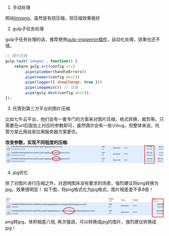 


1. 手动处理

网站[tinypng](https://tinypng.com/)，虽然是有损压缩，但压缩效果极好

2. gulp子任务处理

gulp子任务处理的话，推荐使用[gulp-imagemin插件](https://link.juejin.im/?target=https%3A%2F%2Fgithub.com%2Fsindresorhus%2Fgulp-imagemin)，自动化处理，效果也还不错。

``` js
// 图片压缩
gulp.task('images', function() {
    return gulp.src(config.src)
        .pipe(plumber(handleErrors))
        .pipe(newer(config.dest))
        .pipe(logger({ showChange: true }))
        .pipe(imagemin()) // 压缩
        .pipe(gulp.dest(config.dest));
});
```

3. 托管到第三方平台的图片压缩

比如七牛云平台，他们会有一套专门的方案来对图片压缩，格式转换，裁剪等。只需要在url后面加上对应的参数即可，虽然偶尔会有一些小bug，但整体来说，托管方案比用自家应用服务器方案更优。

**改变参数，实现不同程度的压缩:**
![七牛云平台压缩示例](./images/1.jpeg)

4. jpg优化

除了对图片进行压缩之外，对透明图床没有要求的场景，强烈建议将png转换为jpg，效果很明显！
如下图，将png格式化为jpg格式，图片相差差不多8倍！

![png vs jpg](./images/2.jpeg)
png转jpg，体积相差八倍, 再次强调，可以转换成jpg的图片，强烈建议转换成jpg！